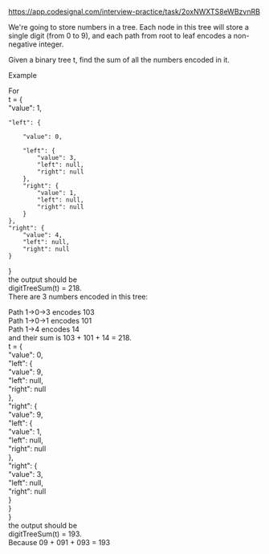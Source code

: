 https://app.codesignal.com/interview-practice/task/2oxNWXTS8eWBzvnRB

We're going to store numbers in a tree. Each node in this tree will store a single digit (from 0 to 9), and each path from root to leaf encodes a non-negative integer.

Given a binary tree t, find the sum of all the numbers encoded in it.

Example

For  
t = {  
    "value": 1,  
    
    "left": {  
    
        "value": 0,  
        
        "left": {  
            "value": 3,  
            "left": null,  
            "right": null  
        },  
        "right": {  
            "value": 1,  
            "left": null,  
            "right": null  
        }  
    },  
    "right": {  
        "value": 4,  
        "left": null,   
        "right": null  
    }  
}  
the output should be  
digitTreeSum(t) = 218.  
There are 3 numbers encoded in this tree:  

Path 1->0->3 encodes 103  
Path 1->0->1 encodes 101  
Path 1->4 encodes 14  
and their sum is 103 + 101 + 14 = 218.  
t = {  
    "value": 0,  
    "left": {  
        "value": 9,  
        "left": null,  
        "right": null  
    },  
    "right": {  
        "value": 9,   
        "left": {  
            "value": 1,  
            "left": null,  
            "right": null  
        },  
        "right": {    
            "value": 3,  
            "left": null,  
            "right": null  
        }  
    }  
}  
the output should be  
digitTreeSum(t) = 193.  
Because 09 + 091 + 093 = 193  
